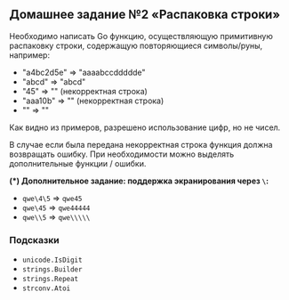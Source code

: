 ## Домашнее задание №2 «Распаковка строки»

Необходимо написать Go функцию, осуществляющую примитивную распаковку строки,
содержащую повторяющиеся символы/руны, например:
* "a4bc2d5e" => "aaaabccddddde"
* "abcd" => "abcd"
* "45" => "" (некорректная строка)
* "aaa10b" => "" (некорректная строка)
* "" => ""

Как видно из примеров, разрешено использование цифр, но не чисел.

В случае если была передана некорректная строка функция должна возвращать ошибку.
При необходимости можно выделять дополнительные функции / ошибки.

**(*) Дополнительное задание: поддержка экранирования через `\`:**
* `qwe\4\5` => `qwe45`
* `qwe\45` => `qwe44444`
* `qwe\\5` => `qwe\\\\\`

### Подсказки
- `unicode.IsDigit`
- `strings.Builder`
- `strings.Repeat`
- `strconv.Atoi`
